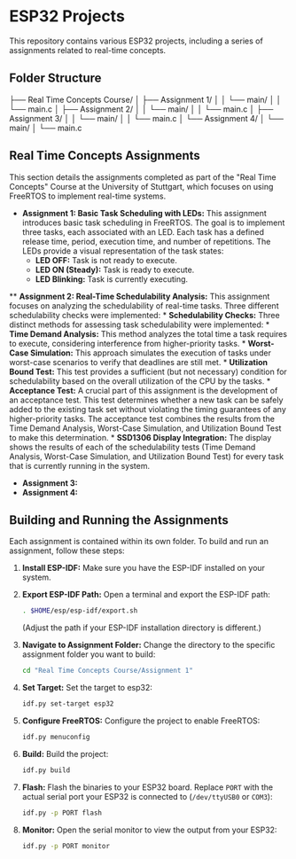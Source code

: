 # ESP32 Projects

This repository contains various ESP32 projects, including a series of assignments related to real-time concepts.

## Folder Structure
├── Real Time Concepts Course/
│   ├── Assignment 1/
│   │   └── main/
│   │       └── main.c
│   ├── Assignment 2/
│   │   └── main/
│   │       └── main.c
│   ├── Assignment 3/
│   │   └── main/
│   │       └── main.c
│   └── Assignment 4/
│       └── main/
│           └── main.c

## Real Time Concepts Assignments

This section details the assignments completed as part of the "Real Time Concepts" Course at the University of Stuttgart, which focuses on using FreeRTOS to implement real-time systems.

*   **Assignment 1: Basic Task Scheduling with LEDs:** This assignment introduces basic task scheduling in FreeRTOS.  The goal is to implement three tasks, each associated with an LED.  Each task has a defined release time, period, execution time, and number of repetitions. The LEDs provide a visual representation of the task states:
    *   **LED OFF:** Task is not ready to execute.
    *   **LED ON (Steady):** Task is ready to execute.
    *   **LED Blinking:** Task is currently executing.

**   **Assignment 2: Real-Time Schedulability Analysis:** This assignment focuses on analyzing the schedulability of real-time tasks. Three different schedulability checks were implemented:
    *   **Schedulability Checks:** Three distinct methods for assessing task schedulability were implemented:
        *   **Time Demand Analysis:** This method analyzes the total time a task requires to execute, considering interference from higher-priority tasks.
        *   **Worst-Case Simulation:** This approach simulates the execution of tasks under worst-case scenarios to verify that deadlines are still met.
        *   **Utilization Bound Test:** This test provides a sufficient (but not necessary) condition for schedulability based on the overall utilization of the CPU by the tasks.
    *   **Acceptance Test:**  A crucial part of this assignment is the development of an acceptance test.  This test determines whether a new task can be safely added to the existing task set without violating the timing guarantees of any higher-priority tasks.  The acceptance test combines the results from the Time Demand Analysis, Worst-Case Simulation, and Utilization Bound Test to make this determination.
    *   **SSD1306 Display Integration:** The display shows the results of each of the schedulability tests (Time Demand Analysis, Worst-Case Simulation, and Utilization Bound Test) for every task that is currently running in the system.

*   **Assignment 3:** 
*   **Assignment 4:** 

## Building and Running the Assignments

Each assignment is contained within its own folder. To build and run an assignment, follow these steps:

1.  **Install ESP-IDF:**  Make sure you have the ESP-IDF installed on your system.

2.  **Export ESP-IDF Path:** Open a terminal and export the ESP-IDF path:

    ```bash
    . $HOME/esp/esp-idf/export.sh
    ```

    (Adjust the path if your ESP-IDF installation directory is different.)

3.  **Navigate to Assignment Folder:** Change the directory to the specific assignment folder you want to build:

    ```bash
    cd "Real Time Concepts Course/Assignment 1"
    ```

4.  **Set Target:** Set the target to esp32:

    ```bash
    idf.py set-target esp32
    ```

5.  **Configure FreeRTOS:** Configure the project to enable FreeRTOS:

    ```bash
    idf.py menuconfig
    ```

6.  **Build:** Build the project:

    ```bash
    idf.py build
    ```

7.  **Flash:** Flash the binaries to your ESP32 board. Replace `PORT` with the actual serial port your ESP32 is connected to (`/dev/ttyUSB0` or `COM3`):

    ```bash
    idf.py -p PORT flash
    ```

8.  **Monitor:** Open the serial monitor to view the output from your ESP32:

    ```bash
    idf.py -p PORT monitor
    ```
